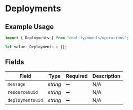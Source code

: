 # Deployments

## Example Usage

```typescript
import { Deployments } from "coolify/models/operations";

let value: Deployments = {};
```

## Fields

| Field              | Type               | Required           | Description        |
| ------------------ | ------------------ | ------------------ | ------------------ |
| `message`          | *string*           | :heavy_minus_sign: | N/A                |
| `resourceUuid`     | *string*           | :heavy_minus_sign: | N/A                |
| `deploymentUuid`   | *string*           | :heavy_minus_sign: | N/A                |